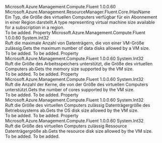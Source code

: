 <Type Name="IVirtualMachineSize" FullName="Microsoft.Azure.Management.Compute.Fluent.IVirtualMachineSize">
  <TypeSignature Language="C#" Value="public interface IVirtualMachineSize : Microsoft.Azure.Management.ResourceManager.Fluent.Core.IHasName" />
  <TypeSignature Language="ILAsm" Value=".class public interface auto ansi abstract IVirtualMachineSize implements class Microsoft.Azure.Management.ResourceManager.Fluent.Core.IHasName" />
  <TypeSignature Language="DocId" Value="T:Microsoft.Azure.Management.Compute.Fluent.IVirtualMachineSize" />
  <TypeSignature Language="VB.NET" Value="Public Interface IVirtualMachineSize&#xA;Implements IHasName" />
  <TypeSignature Language="F#" Value="type IVirtualMachineSize = interface&#xA;    interface IHasName" />
  <AssemblyInfo>
    <AssemblyName>Microsoft.Azure.Management.Compute.Fluent</AssemblyName>
    <AssemblyVersion>1.0.0.60</AssemblyVersion>
  </AssemblyInfo>
  <Interfaces>
    <Interface>
      <InterfaceName>Microsoft.Azure.Management.ResourceManager.Fluent.Core.IHasName</InterfaceName>
    </Interface>
  </Interfaces>
  <Docs>
    <summary>
            <span data-ttu-id="03289-101">Ein Typ, die Größe des virtuellen Computers verfügbar für ein Abonnement in einer Region darstellt.</span><span class="sxs-lookup"><span data-stu-id="03289-101">A type representing virtual machine size available for a subscription in a region.</span></span>
            </summary>
    <remarks>To be added.</remarks>
  </Docs>
  <Members>
    <Member MemberName="MaxDataDiskCount">
      <MemberSignature Language="C#" Value="public int MaxDataDiskCount { get; }" />
      <MemberSignature Language="ILAsm" Value=".property instance int32 MaxDataDiskCount" />
      <MemberSignature Language="DocId" Value="P:Microsoft.Azure.Management.Compute.Fluent.IVirtualMachineSize.MaxDataDiskCount" />
      <MemberSignature Language="VB.NET" Value="Public ReadOnly Property MaxDataDiskCount As Integer" />
      <MemberSignature Language="F#" Value="member this.MaxDataDiskCount : int" Usage="Microsoft.Azure.Management.Compute.Fluent.IVirtualMachineSize.MaxDataDiskCount" />
      <MemberType>Property</MemberType>
      <AssemblyInfo>
        <AssemblyName>Microsoft.Azure.Management.Compute.Fluent</AssemblyName>
        <AssemblyVersion>1.0.0.60</AssemblyVersion>
      </AssemblyInfo>
      <ReturnValue>
        <ReturnType>System.Int32</ReturnType>
      </ReturnValue>
      <Docs>
        <summary>
            <span data-ttu-id="03289-102">Ruft die maximale Anzahl von Datenträgern, die von einer VM-Größe zulässig.</span><span class="sxs-lookup"><span data-stu-id="03289-102">Gets the maximum number of data disks allowed by a VM size.</span></span>
            </summary>
        <value>To be added.</value>
        <remarks>To be added.</remarks>
      </Docs>
    </Member>
    <Member MemberName="MemoryInMB">
      <MemberSignature Language="C#" Value="public int MemoryInMB { get; }" />
      <MemberSignature Language="ILAsm" Value=".property instance int32 MemoryInMB" />
      <MemberSignature Language="DocId" Value="P:Microsoft.Azure.Management.Compute.Fluent.IVirtualMachineSize.MemoryInMB" />
      <MemberSignature Language="VB.NET" Value="Public ReadOnly Property MemoryInMB As Integer" />
      <MemberSignature Language="F#" Value="member this.MemoryInMB : int" Usage="Microsoft.Azure.Management.Compute.Fluent.IVirtualMachineSize.MemoryInMB" />
      <MemberType>Property</MemberType>
      <AssemblyInfo>
        <AssemblyName>Microsoft.Azure.Management.Compute.Fluent</AssemblyName>
        <AssemblyVersion>1.0.0.60</AssemblyVersion>
      </AssemblyInfo>
      <ReturnValue>
        <ReturnType>System.Int32</ReturnType>
      </ReturnValue>
      <Docs>
        <summary>
            <span data-ttu-id="03289-103">Ruft die Größe des Arbeitsspeichers unterstützt, die Größe des virtuellen Computers ab.</span><span class="sxs-lookup"><span data-stu-id="03289-103">Gets the memory size supported by the VM size.</span></span>
            </summary>
        <value>To be added.</value>
        <remarks>To be added.</remarks>
      </Docs>
    </Member>
    <Member MemberName="NumberOfCores">
      <MemberSignature Language="C#" Value="public int NumberOfCores { get; }" />
      <MemberSignature Language="ILAsm" Value=".property instance int32 NumberOfCores" />
      <MemberSignature Language="DocId" Value="P:Microsoft.Azure.Management.Compute.Fluent.IVirtualMachineSize.NumberOfCores" />
      <MemberSignature Language="VB.NET" Value="Public ReadOnly Property NumberOfCores As Integer" />
      <MemberSignature Language="F#" Value="member this.NumberOfCores : int" Usage="Microsoft.Azure.Management.Compute.Fluent.IVirtualMachineSize.NumberOfCores" />
      <MemberType>Property</MemberType>
      <AssemblyInfo>
        <AssemblyName>Microsoft.Azure.Management.Compute.Fluent</AssemblyName>
        <AssemblyVersion>1.0.0.60</AssemblyVersion>
      </AssemblyInfo>
      <ReturnValue>
        <ReturnType>System.Int32</ReturnType>
      </ReturnValue>
      <Docs>
        <summary>
            <span data-ttu-id="03289-104">Ruft die Anzahl der Kerne, die von der Größe des virtuellen Computers unterstützt.</span><span class="sxs-lookup"><span data-stu-id="03289-104">Gets the number of cores supported by the VM size.</span></span>
            </summary>
        <value>To be added.</value>
        <remarks>To be added.</remarks>
      </Docs>
    </Member>
    <Member MemberName="OSDiskSizeInMB">
      <MemberSignature Language="C#" Value="public int OSDiskSizeInMB { get; }" />
      <MemberSignature Language="ILAsm" Value=".property instance int32 OSDiskSizeInMB" />
      <MemberSignature Language="DocId" Value="P:Microsoft.Azure.Management.Compute.Fluent.IVirtualMachineSize.OSDiskSizeInMB" />
      <MemberSignature Language="VB.NET" Value="Public ReadOnly Property OSDiskSizeInMB As Integer" />
      <MemberSignature Language="F#" Value="member this.OSDiskSizeInMB : int" Usage="Microsoft.Azure.Management.Compute.Fluent.IVirtualMachineSize.OSDiskSizeInMB" />
      <MemberType>Property</MemberType>
      <AssemblyInfo>
        <AssemblyName>Microsoft.Azure.Management.Compute.Fluent</AssemblyName>
        <AssemblyVersion>1.0.0.60</AssemblyVersion>
      </AssemblyInfo>
      <ReturnValue>
        <ReturnType>System.Int32</ReturnType>
      </ReturnValue>
      <Docs>
        <summary>
            <span data-ttu-id="03289-105">Ruft die Größe des virtuellen Computers zulässig Datenträgergröße des Betriebssystems ab.</span><span class="sxs-lookup"><span data-stu-id="03289-105">Gets the OS disk size allowed by the VM size.</span></span>
            </summary>
        <value>To be added.</value>
        <remarks>To be added.</remarks>
      </Docs>
    </Member>
    <Member MemberName="ResourceDiskSizeInMB">
      <MemberSignature Language="C#" Value="public int ResourceDiskSizeInMB { get; }" />
      <MemberSignature Language="ILAsm" Value=".property instance int32 ResourceDiskSizeInMB" />
      <MemberSignature Language="DocId" Value="P:Microsoft.Azure.Management.Compute.Fluent.IVirtualMachineSize.ResourceDiskSizeInMB" />
      <MemberSignature Language="VB.NET" Value="Public ReadOnly Property ResourceDiskSizeInMB As Integer" />
      <MemberSignature Language="F#" Value="member this.ResourceDiskSizeInMB : int" Usage="Microsoft.Azure.Management.Compute.Fluent.IVirtualMachineSize.ResourceDiskSizeInMB" />
      <MemberType>Property</MemberType>
      <AssemblyInfo>
        <AssemblyName>Microsoft.Azure.Management.Compute.Fluent</AssemblyName>
        <AssemblyVersion>1.0.0.60</AssemblyVersion>
      </AssemblyInfo>
      <ReturnValue>
        <ReturnType>System.Int32</ReturnType>
      </ReturnValue>
      <Docs>
        <summary>
            <span data-ttu-id="03289-106">Ruft die Größe des virtuellen Computers zulässig Ressource Datenträgergröße ab.</span><span class="sxs-lookup"><span data-stu-id="03289-106">Gets the resource disk size allowed by the VM size.</span></span>
            </summary>
        <value>To be added.</value>
        <remarks>To be added.</remarks>
      </Docs>
    </Member>
  </Members>
</Type>